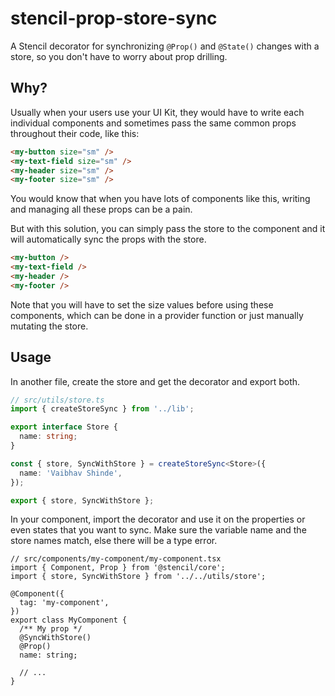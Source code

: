 # stencil-prop-store-sync

A Stencil decorator for synchronizing `@Prop()` and `@State()` changes with a store, so you don't have to worry about prop drilling.

## Why?

Usually when your users use your UI Kit, they would have to write each individual components and sometimes pass the same common props throughout their code, like this:

```html
<my-button size="sm" />
<my-text-field size="sm" />
<my-header size="sm" />
<my-footer size="sm" />
```

You would know that when you have lots of components like this, writing and managing all these props can be a pain.

But with this solution, you can simply pass the store to the component and it will automatically sync the props with the store.

```html
<my-button />
<my-text-field />
<my-header />
<my-footer />
```

Note that you will have to set the size values before using these components, which can be done in a provider function or just manually mutating the store.

## Usage

In another file, create the store and get the decorator and export both.

```ts
// src/utils/store.ts
import { createStoreSync } from '../lib';

export interface Store {
  name: string;
}

const { store, SyncWithStore } = createStoreSync<Store>({
  name: 'Vaibhav Shinde',
});

export { store, SyncWithStore };
```

In your component, import the decorator and use it on the properties or even states that you want to sync.
Make sure the variable name and the store names match, else there will be a type error.

```tsx
// src/components/my-component/my-component.tsx
import { Component, Prop } from '@stencil/core';
import { store, SyncWithStore } from '../../utils/store';

@Component({
  tag: 'my-component',
})
export class MyComponent {
  /** My prop */
  @SyncWithStore()
  @Prop()
  name: string;

  // ...
}
```
